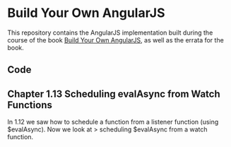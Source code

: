 # Build Your Own AngularJS

This repository contains the AngularJS implementation built during the course of the book [Build Your Own AngularJS](http://teropa.info/build-your-own-angular), as well as the errata for the book.

## Code

## Chapter 1.13 Scheduling evalAsync from Watch Functions

In 1.12 we saw how to schedule a function from a listener function (using $evalAsync).
Now we look at > scheduling $evalAsync from a watch function.

